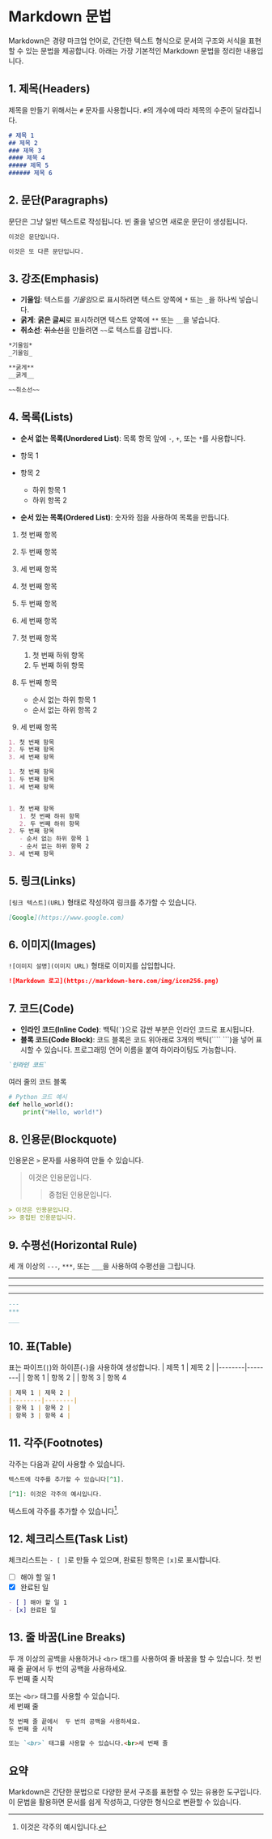 
# Markdown 문법

Markdown은 경량 마크업 언어로, 간단한 텍스트 형식으로 문서의 구조와 서식을 표현할 수 있는 문법을 제공합니다. 아래는 가장 기본적인 Markdown 문법을 정리한 내용입니다.

## 1. 제목(Headers)

제목을 만들기 위해서는 `#` 문자를 사용합니다. `#`의 개수에 따라 제목의 수준이 달라집니다.

```markdown
# 제목 1
## 제목 2
### 제목 3
#### 제목 4
##### 제목 5
###### 제목 6
```

## 2. 문단(Paragraphs)

문단은 그냥 일반 텍스트로 작성됩니다. 빈 줄을 넣으면 새로운 문단이 생성됩니다.

```markdown
이것은 문단입니다.

이것은 또 다른 문단입니다.
```

## 3. 강조(Emphasis)

- **기울임**: 텍스트를 *기울임*으로 표시하려면 텍스트 양쪽에 `*` 또는 `_`을 하나씩 넣습니다.
- **굵게**: **굵은 글씨**로 표시하려면 텍스트 양쪽에 `**` 또는 `__`을 넣습니다.
- **취소선**: ~~취소선~~을 만들려면 `~~`로 텍스트를 감쌉니다.

```markdown
*기울임*
_기울임_

**굵게**
__굵게__

~~취소선~~
```

## 4. 목록(Lists)

- **순서 없는 목록(Unordered List)**: 목록 항목 앞에 `-`, `+`, 또는 `*`를 사용합니다.

- 항목 1
- 항목 2
  - 하위 항목 1
  - 하위 항목 2


- **순서 있는 목록(Ordered List)**: 숫자와 점을 사용하여 목록을 만듭니다.
1. 첫 번째 항목
2. 두 번째 항목
3. 세 번째 항목

1. 첫 번째 항목
1. 두 번째 항목
1. 세 번째 항목


1. 첫 번째 항목
   1. 첫 번째 하위 항목
   2. 두 번째 하위 항목
2. 두 번째 항목
   - 순서 없는 하위 항목 1
   - 순서 없는 하위 항목 2
3. 세 번째 항목


```markdown
1. 첫 번째 항목
2. 두 번째 항목
3. 세 번째 항목

1. 첫 번째 항목
1. 두 번째 항목
1. 세 번째 항목


1. 첫 번째 항목
   1. 첫 번째 하위 항목
   2. 두 번째 하위 항목
2. 두 번째 항목
   - 순서 없는 하위 항목 1
   - 순서 없는 하위 항목 2
3. 세 번째 항목
```

## 5. 링크(Links)

`[링크 텍스트](URL)` 형태로 작성하여 링크를 추가할 수 있습니다.

```markdown
[Google](https://www.google.com)
```

## 6. 이미지(Images)

`![이미지 설명](이미지 URL)` 형태로 이미지를 삽입합니다.

```markdown
![Markdown 로고](https://markdown-here.com/img/icon256.png)
```

## 7. 코드(Code)

- **인라인 코드(Inline Code)**: 백틱(``` ` ```)으로 감싼 부분은 인라인 코드로 표시됩니다.
- **블록 코드(Code Block)**: 코드 블록은 코드 위아래로 3개의 백틱(```` ```)을 넣어 표시할 수 있습니다. 프로그래밍 언어 이름을 붙여 하이라이팅도 가능합니다.

```markdown
`인라인 코드`

```

여러 줄의 코드 블록

```python
# Python 코드 예시
def hello_world():
    print("Hello, world!")
```


## 8. 인용문(Blockquote)

인용문은 `>` 문자를 사용하여 만들 수 있습니다.

> 이것은 인용문입니다.
>> 중첩된 인용문입니다.

```markdown
> 이것은 인용문입니다.
>> 중첩된 인용문입니다.
```

## 9. 수평선(Horizontal Rule)

세 개 이상의 `---`, `***`, 또는 `___`을 사용하여 수평선을 그립니다.

---
***
___

```markdown
---
***
___
```

## 10. 표(Table)

표는 파이프(`|`)와 하이픈(`-`)을 사용하여 생성합니다.
| 제목 1 | 제목 2 |
|--------|--------|
| 항목 1 | 항목 2 |
| 항목 3 | 항목 4 

```markdown
| 제목 1 | 제목 2 |
|--------|--------|
| 항목 1 | 항목 2 |
| 항목 3 | 항목 4 |
```

## 11. 각주(Footnotes)

각주는 다음과 같이 사용할 수 있습니다.

```markdown
텍스트에 각주를 추가할 수 있습니다[^1].

[^1]: 이것은 각주의 예시입니다.
```

텍스트에 각주를 추가할 수 있습니다[^1].

[^1]: 이것은 각주의 예시입니다.

## 12. 체크리스트(Task List)

체크리스트는 `- [ ]`로 만들 수 있으며, 완료된 항목은 `[x]`로 표시합니다.
- [ ] 해야 할 일 1
- [x] 완료된 일

```markdown
- [ ] 해야 할 일 1
- [x] 완료된 일
```

## 13. 줄 바꿈(Line Breaks)

두 개 이상의 공백을 사용하거나 `<br>` 태그를 사용하여 줄 바꿈을 할 수 있습니다.
첫 번째 줄 끝에서  두 번의 공백을 사용하세요.  
두 번째 줄 시작

또는 `<br>` 태그를 사용할 수 있습니다.<br>세 번째 줄

```markdown
첫 번째 줄 끝에서  두 번의 공백을 사용하세요.  
두 번째 줄 시작

또는 `<br>` 태그를 사용할 수 있습니다.<br>세 번째 줄
```

## 요약

Markdown은 간단한 문법으로 다양한 문서 구조를 표현할 수 있는 유용한 도구입니다. 이 문법을 활용하면 문서를 쉽게 작성하고, 다양한 형식으로 변환할 수 있습니다.
